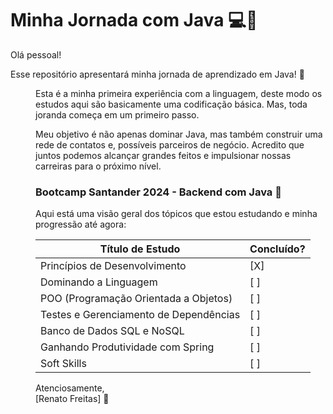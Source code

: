 # Minha Jornada com Java 💻🚀

Olá pessoal!

Esse repositório apresentará minha jornada de aprendizado em Java! 🍵 <dir>
Esta é a minha primeira experiência com a linguagem, deste modo os estudos aqui são basicamente uma codificação básica. Mas, toda joranda começa em um primeiro passo.

Meu objetivo é não apenas dominar Java, mas também construir uma rede de contatos e, possíveis parceiros de negócio. Acredito que juntos podemos alcançar grandes feitos e impulsionar nossas carreiras para o próximo nível.

### Bootcamp Santander 2024 - Backend com Java 🚀

Aqui está uma visão geral dos tópicos que estou estudando e minha progressão até agora:

| Título de Estudo                            | Concluído? |
|--------------------------------------------|------------|
| Princípios de Desenvolvimento              | [X]        |
| Dominando a Linguagem                      | [ ]        |
| POO (Programação Orientada a Objetos)      | [ ]        |
| Testes e Gerenciamento de Dependências     | [ ]        |
| Banco de Dados SQL e NoSQL                 | [ ]        |
| Ganhando Produtividade com Spring          | [ ]        |
| Soft Skills                                | [ ]        |



Atenciosamente,  
[Renato Freitas] 🚀
